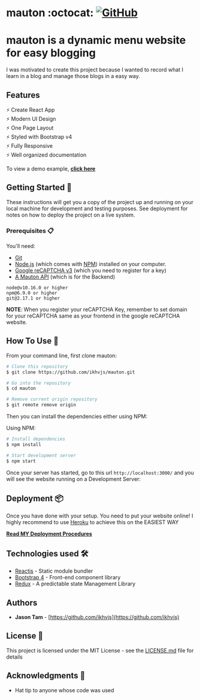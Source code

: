 # mauton :octocat: [![GitHub](https://img.shields.io/github/license/ikhvjs/mauton?color=blue)](https://github.com/ikhvjs/mauton/blob/master/README.md)
# mauton is a dynamic menu website for easy blogging
I was motivated to create this project because I wanted to record what I learn in a blog and manage those blogs in a easy way.

## Features

⚡️ Create React App\
⚡️ Modern UI Design\
⚡️ One Page Layout\
⚡️ Styled with Bootstrap v4\
⚡️ Fully Responsive\
⚡️ Well organized documentation

To view a demo example, **[click here](https://ikhvjs.github.io/mauton/)**

## Getting Started 🚀

These instructions will get you a copy of the project up and running on your local machine for development and testing purposes. See deployment for notes on how to deploy the project on a live system.

### Prerequisites 📋

You'll need:
* [Git](https://git-scm.com) 
* [Node.js](https://nodejs.org/en/download/) (which comes with [NPM](http://npmjs.com)) installed on your computer.
* [Google reCAPTCHA v3](https://developers.google.com/recaptcha/docs/v3) (which you need to register for a key)
* [A Mauton API](https://github.com/ikhvjs/mauton-api) (which is for the Backend)

```
node@v10.16.0 or higher
npm@6.9.0 or higher
git@2.17.1 or higher
```

**NOTE**:
When you register your reCAPTCHA Key, remember to set domain for your reCAPTCHA same as your frontend in the google reCAPTCHA website.

## How To Use 🔧

From your command line, first clone mauton:

```bash
# Clone this repository
$ git clone https://github.com/ikhvjs/mauton.git

# Go into the repository
$ cd mauton

# Remove current origin repository
$ git remote remove origin
```

Then you can install the dependencies either using NPM:

Using NPM:
```bash
# Install dependencies
$ npm install

# Start development server
$ npm start
```

Once your server has started, go to this url `http://localhost:3000/` and you will see the website running on a Development Server:


## Deployment 📦

Once you have done with your setup. You need to put your website online!
I highly recommend to use [Heroku](https://heroku.com) to achieve this on the EASIEST WAY

**[Read MY Deployment Procedures](https://github.com/ikhvjs/mauton-deployment)**

## Technologies used 🛠️

- [Reactjs](https://reactjs.org/) - Static module bundler
- [Bootstrap 4](https://getbootstrap.com/docs/4.5/getting-started/introduction/) - Front-end component library
- [Redux](https://redux.js.org/) - A predictable state Management Library

## Authors

- **Jason Tam** - [https://github.com/ikhvjs](https://github.com/ikhvjs)

## License 📄

This project is licensed under the MIT License - see the [LICENSE.md](LICENSE.md) file for details

## Acknowledgments 🎁
* Hat tip to anyone whose code was used
